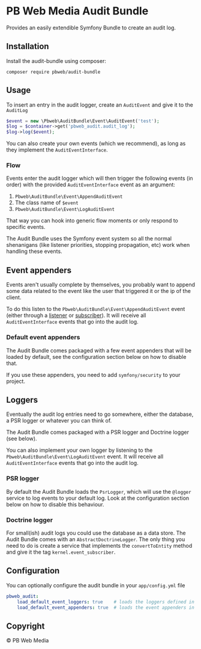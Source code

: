 # PB Web Media Audit Bundle

Provides an easily extendible Symfony Bundle to create an audit log.

## Installation
Install the audit-bundle using composer:

```
composer require pbweb/audit-bundle
```

## Usage
To insert an entry in the audit logger, create an `AuditEvent` and give it to the `AuditLog`

```php
$event = new \Pbweb\AuditBundle\Event\AuditEvent('test');
$log = $container->get('pbweb_audit.audit_log');
$log->log($event);
```

You can also create your own events (which we recommend), as long as they implement the `AuditEventInterface`.

### Flow
Events enter the audit logger which will then trigger the following events (in order) with the provided `AuditEventInterface` event as an argument:
1. `Pbweb\AuditBundle\Event\AppendAuditEvent`
1. The class name of `$event`
1. `Pbweb\AuditBundle\Event\LogAuditEvent`

That way you can hook into generic flow moments or only respond to specific events.

The Audit Bundle uses the Symfony event system so all the normal shenanigans (like listener priorities, stopping propagation, etc) work when handling these events.

## Event appenders
Events aren't usually complete by themselves, you probably want to append some data related to the event like the user that triggered it or the ip of the client.

To do this listen to the `Pbweb\AuditBundle\Event\AppendAuditEvent` event (either through a [listener](http://symfony.com/doc/current/event_dispatcher.html#creating-an-event-listener)
or [subscriber](http://symfony.com/doc/current/event_dispatcher.html#creating-an-event-subscriber)).
It will receive all `AuditEventInterface` events that go into the audit log.

### Default event appenders
The Audit Bundle comes packaged with a few event appenders that will be loaded by default, see the configuration section below on how to disable that.

If you use these appenders, you need to add `symfony/security` to your project.

## Loggers
Eventually the audit log entries need to go somewhere, either the database, a PSR logger or whatever you can think of.

The Audit Bundle comes packaged with a PSR logger and Doctrine logger (see below).

You can also implement your own logger by listening to the `Pbweb\AuditBundle\Event\LogAuditEvent` event.
It will receive all `AuditEventInterface` events that go into the audit log.

### PSR logger
By default the Audit Bundle loads the `PsrLogger`, which will use the `@logger` service to log events to your default log.
Look at the configuration section below on how to disable this behaviour.

### Doctrine logger
For small(ish) audit logs you could use the database as a data store.
The Audit Bundle comes with an `AbstractDoctrineLogger`.
The only thing you need to do is create a service that implements the `convertToEntity` method and give it the tag `kernel.event_subscriber`.

## Configuration
You can optionally configure the audit bundle in your `app/config.yml` file

```yaml
pbweb_audit:
    load_default_event_loggers: true    # loads the loggers defined in Pbweb/AuditBundle/Resources/config/default/loggers.yml
    load_default_event_appenders: true  # loads the event appenders in Pbweb/AuditBundle/Resources/config/default/appenders.yml
```

## Copyright
© PB Web Media

